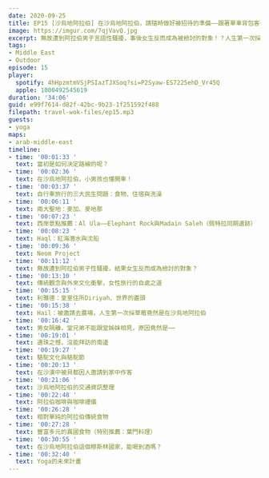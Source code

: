 ```yaml
---
date: 2020-09-25
title: EP15 [沙烏地阿拉伯] 在沙烏地阿拉伯，請隨時做好被招待的準備——跟著單車背包客一起探索半島！ ft. 單車背包客Yoga
image: https://imgur.com/7qjVavQ.jpg
excerpt: 無故遭到阿拉伯男子言語性騷擾，事後女生反而成為被檢討的對象！？人生第一次採草莓，竟然是在沙烏地阿拉伯的沙漠裡？在沙漠裡騎上幾百公里的自行車，要怎麼吃飯睡覺洗澡？數千年來與駱駝為伍的貝都因人，到了21世紀，過著怎樣的生活？Yoga將帶領我們繼續深入沙烏地阿拉伯，分享更多路上與人相會的故事。充滿人情味的自行車半島之旅，現在就讓我們跟著Yoga一起出發吧！
tags:
- Middle East
- Outdoor
episode: 15
player:
  spotify: 4hHpzmtmVSjPSIazTJXSoq?si=P2Syaw-ES7225ehD_Vr45Q
  apple: 1000492545619
duration: '34:06'
guid: e99f7614-d82f-42bc-9b23-1f251592f488
filepath: travel-wok-files/ep15.mp3
guests:
- yoga
maps:
- arab-middle-east
timeline:
- time: '00:01:33 '
  text: 當初是如何決定路線的呢？
- time: '00:02:36 '
  text: 在沙烏地阿拉伯，小男孩也懂開車！
- time: '00:03:37 '
  text: 自行車旅行的三大民生問題：食物、住宿與洗澡
- time: '00:06:11 '
  text: 兩大聖地：麥加、麥地那
- time: '00:07:23 '
  text: 西岸景點推薦：Al Ula——Elephant Rock與Madain Saleh（佩特拉同期遺跡）
- time: '00:08:23 '
  text: Haql：紅海潛水與沈船
- time: '00:09:36 '
  text: Neom Project
- time: '00:11:12 '
  text: 無故遭到阿拉伯男子性騷擾，結果女生反而成為檢討的對象？
- time: '00:13:10 '
  text: 傳統觀念與外來文化衝擊，女性旅行的自處之道
- time: '00:15:15 '
  text: 利雅德：皇室住所Diriyah、世界的盡頭
- time: '00:15:38 '
  text: Hail：被邀請去農場，人生第一次採草莓竟然是在沙烏地阿拉伯
- time: '00:16:42 '
  text: 男女隔離，堂兄弟不能跟堂姊妹相見，原因竟然是⋯⋯
- time: '00:19:01 '
  text: 遺珠之憾，沒能拜訪的南邊
- time: '00:19:27 '
  text: 駱駝文化與駱駝節
- time: '00:20:13 '
  text: 在沙漠中被貝都因人邀請到家中作客
- time: '00:21:06 '
  text: 沙烏地阿拉伯的交通資訊整理
- time: '00:22:48 '
  text: 阿拉伯咖啡與咖啡禮儀
- time: '00:26:28 '
  text: 相對單純的阿拉伯傳統食物
- time: '00:27:28 '
  text: 豐富多元的異國食物（特別推薦：葉門料理）
- time: '00:30:55 '
  text: 在沙烏地阿拉伯這個穆斯林國家，能喝到酒嗎？
- time: '00:32:40 '
  text: Yoga的未來計畫
---
```


